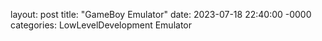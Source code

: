 layout: post
title: "GameBoy Emulator"
date: 2023-07-18 22:40:00 -0000
categories: LowLevelDevelopment Emulator
